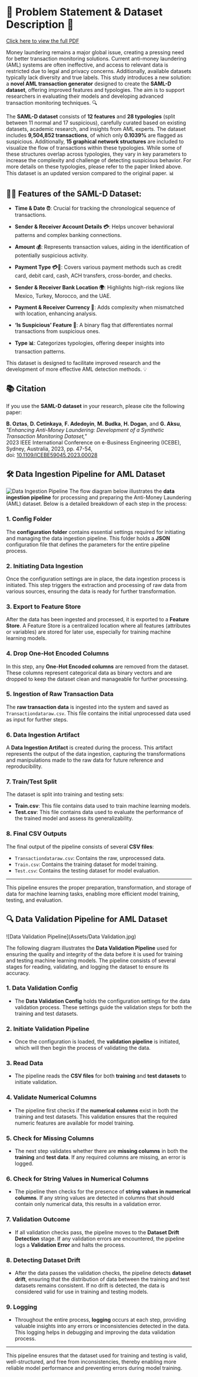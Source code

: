 # 🚨 Problem Statement & Dataset Description 🚨

[Click here to view the full PDF](Assets/Mlops_struc.pdf)

Money laundering remains a major global issue, creating a pressing need for better transaction monitoring solutions. Current anti-money laundering (AML) systems are often ineffective, and access to relevant data is restricted due to legal and privacy concerns. Additionally, available datasets typically lack diversity and true labels. This study introduces a new solution: a **novel AML transaction generator** designed to create the **SAML-D dataset**, offering improved features and typologies. The aim is to support researchers in evaluating their models and developing advanced transaction monitoring techniques. 🔍

The **SAML-D dataset** consists of **12 features** and **28 typologies** (split between 11 normal and 17 suspicious), carefully curated based on existing datasets, academic research, and insights from AML experts. The dataset includes **9,504,852 transactions**, of which only **0.1039%** are flagged as suspicious. Additionally, **15 graphical network structures** are included to visualize the flow of transactions within these typologies. While some of these structures overlap across typologies, they vary in key parameters to increase the complexity and challenge of detecting suspicious behavior. For more details on these typologies, please refer to the paper linked above. This dataset is an updated version compared to the original paper. 📊

## 🧑‍💼 **Features of the SAML-D Dataset**:

- **Time & Date ⏰**: Crucial for tracking the chronological sequence of transactions.
  
- **Sender & Receiver Account Details 💳**: Helps uncover behavioral patterns and complex banking connections.

- **Amount 💰**: Represents transaction values, aiding in the identification of potentially suspicious activity.

- **Payment Type 💳📝**: Covers various payment methods such as credit card, debit card, cash, ACH transfers, cross-border, and checks.

- **Sender & Receiver Bank Location 🌍**: Highlights high-risk regions like Mexico, Turkey, Morocco, and the UAE.

- **Payment & Receiver Currency 💱**: Adds complexity when mismatched with location, enhancing analysis.

- **‘Is Suspicious’ Feature 🚨**: A binary flag that differentiates normal transactions from suspicious ones.

- **Type 📊**: Categorizes typologies, offering deeper insights into transaction patterns.

This dataset is designed to facilitate improved research and the development of more effective AML detection methods. 💡


## 📚 Citation

If you use the **SAML-D dataset** in your research, please cite the following paper:

**B. Oztas**, **D. Cetinkaya**, **F. Adedoyin**, **M. Budka**, **H. Dogan**, and **G. Aksu**,  
*"Enhancing Anti-Money Laundering: Development of a Synthetic Transaction Monitoring Dataset,"*  
2023 IEEE International Conference on e-Business Engineering (ICEBE), Sydney, Australia, 2023, pp. 47-54,  
doi: [10.1109/ICEBE59045.2023.00028](https://ieeexplore.ieee.org/document/10356193)


## 🛠 Data Ingestion Pipeline for AML Dataset

![Data Ingestion Pipeline](Assets/DataIngestion.jpg)
The flow diagram below illustrates the **data ingestion pipeline** for processing and preparing the Anti-Money Laundering (AML) dataset. Below is a detailed breakdown of each step in the process:

### 1. **Config Folder**
The **configuration folder** contains essential settings required for initiating and managing the data ingestion pipeline. This folder holds a **JSON** configuration file that defines the parameters for the entire pipeline process.

### 2. **Initiating Data Ingestion**
Once the configuration settings are in place, the data ingestion process is initiated. This step triggers the extraction and processing of raw data from various sources, ensuring the data is ready for further transformation.

### 3. **Export to Feature Store**
After the data has been ingested and processed, it is exported to a **Feature Store**. A Feature Store is a centralized location where all features (attributes or variables) are stored for later use, especially for training machine learning models.

### 4. **Drop One-Hot Encoded Columns**
In this step, any **One-Hot Encoded columns** are removed from the dataset. These columns represent categorical data as binary vectors and are dropped to keep the dataset clean and manageable for further processing.

### 5. **Ingestion of Raw Transaction Data**
The **raw transaction data** is ingested into the system and saved as `Transactiondataraw.csv`. This file contains the initial unprocessed data used as input for further steps.

### 6. **Data Ingestion Artifact**
A **Data Ingestion Artifact** is created during the process. This artifact represents the output of the data ingestion, capturing the transformations and manipulations made to the raw data for future reference and reproducibility.

### 7. **Train/Test Split**
The dataset is split into training and testing sets:
  - **Train.csv**: This file contains data used to train machine learning models.
  - **Test.csv**: This file contains data used to evaluate the performance of the trained model and assess its generalizability.

### 8. **Final CSV Outputs**
The final output of the pipeline consists of several **CSV files**:
  - `Transactiondataraw.csv`: Contains the raw, unprocessed data.
  - `Train.csv`: Contains the training dataset for model training.
  - `Test.csv`: Contains the testing dataset for model evaluation.

---

This pipeline ensures the proper preparation, transformation, and storage of data for machine learning tasks, enabling more efficient model training, testing, and evaluation.

## 🔍 Data Validation Pipeline for AML Dataset

![Data Validation Pipeline](Assets/Data Validation.jpg)

The following diagram illustrates the **Data Validation Pipeline** used for ensuring the quality and integrity of the data before it is used for training and testing machine learning models. The pipeline consists of several stages for reading, validating, and logging the dataset to ensure its accuracy.

### 1. **Data Validation Config**
   - The **Data Validation Config** holds the configuration settings for the data validation process. These settings guide the validation steps for both the training and test datasets.

### 2. **Initiate Validation Pipeline**
   - Once the configuration is loaded, the **validation pipeline** is initiated, which will then begin the process of validating the data.

### 3. **Read Data**
   - The pipeline reads the **CSV files** for both **training** and **test datasets** to initiate validation.

### 4. **Validate Numerical Columns**
   - The pipeline first checks if the **numerical columns** exist in both the training and test datasets. This validation ensures that the required numeric features are available for model training.

### 5. **Check for Missing Columns**
   - The next step validates whether there are **missing columns** in both the **training** and **test data**. If any required columns are missing, an error is logged.

### 6. **Check for String Values in Numerical Columns**
   - The pipeline then checks for the presence of **string values in numerical columns**. If any string values are detected in columns that should contain only numerical data, this results in a validation error.

### 7. **Validation Outcome**
   - If all validation checks pass, the pipeline moves to the **Dataset Drift Detection** stage. If any validation errors are encountered, the pipeline logs a **Validation Error** and halts the process.

### 8. **Detecting Dataset Drift**
   - After the data passes the validation checks, the pipeline detects **dataset drift**, ensuring that the distribution of data between the training and test datasets remains consistent. If no drift is detected, the data is considered valid for use in training and testing models.

### 9. **Logging**
   - Throughout the entire process, **logging** occurs at each step, providing valuable insights into any errors or inconsistencies detected in the data. This logging helps in debugging and improving the data validation process.

---

This pipeline ensures that the dataset used for training and testing is valid, well-structured, and free from inconsistencies, thereby enabling more reliable model performance and preventing errors during model training.




